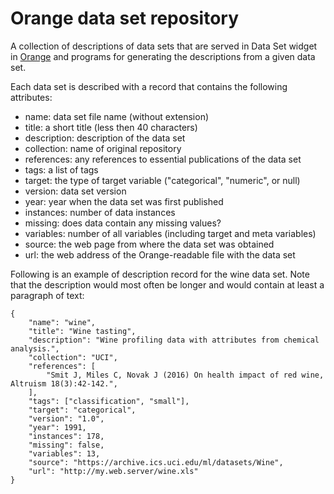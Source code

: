 # Orange data set repository

A collection of descriptions of data sets that are served in Data Set widget in [Orange](http://orange.biolab.si) and programs for generating the descriptions from a given data set.

Each data set is described with a record that contains the following attributes:

* name: data set file name (without extension)
* title:  a short title (less then 40 characters)
* description:  description of the data set
* collection: name of original repository
* references: any references to essential publications of the data set
* tags: a list of tags
* target: the type of target variable ("categorical", "numeric", or null)
* version:  data set version
* year: year when the data set was first published
* instances: number of data instances
* missing: does data contain any missing values?
* variables: number of all variables (including target and meta variables)
* source: the web page from where the data set was obtained
* url: the web address of the Orange-readable file with the data set

Following is an example of description record for the wine data set. Note that the description would most often be longer and would contain at least a paragraph of text:

    {
        "name": "wine",
        "title": "Wine tasting",
        "description": "Wine profiling data with attributes from chemical analysis.",
        "collection": "UCI",
        "references": [
            "Smit J, Miles C, Novak J (2016) On health impact of red wine, Altruism 18(3):42-142.",
        ],
        "tags": ["classification", "small"],
        "target": "categorical",
        "version": "1.0",
        "year": 1991,
        "instances": 178,
        "missing": false,
        "variables": 13,
        "source": "https://archive.ics.uci.edu/ml/datasets/Wine",
        "url": "http://my.web.server/wine.xls"
    }
